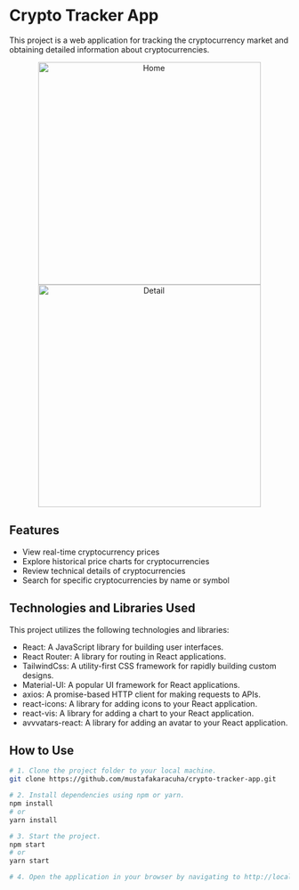 # Crypto Tracker App

This project is a web application for tracking the cryptocurrency market and obtaining detailed information about cryptocurrencies.

<p align="center">
  <img src="https://github.com/mustafakaracuha/crypto-tracker-app/blob/main/src/assets/images/home.png" alt="Home" width="400" />
  <img src="https://github.com/mustafakaracuha/crypto-tracker-app/blob/main/src/assets/images/detail.png" alt="Detail" width="400" />
</p>

## Features

- View real-time cryptocurrency prices
- Explore historical price charts for cryptocurrencies
- Review technical details of cryptocurrencies
- Search for specific cryptocurrencies by name or symbol

## Technologies and Libraries Used

This project utilizes the following technologies and libraries:

- React: A JavaScript library for building user interfaces.
- React Router: A library for routing in React applications.
- TailwindCss: A utility-first CSS framework for rapidly building custom designs.
- Material-UI: A popular UI framework for React applications.
- axios: A promise-based HTTP client for making requests to APIs.
- react-icons: A library for adding icons to your React application.
- react-vis: A library for adding a chart to your React application.
- avvvatars-react: A library for adding an avatar to your React application.

## How to Use

```bash
# 1. Clone the project folder to your local machine.
git clone https://github.com/mustafakaracuha/crypto-tracker-app.git

# 2. Install dependencies using npm or yarn.
npm install
# or
yarn install

# 3. Start the project.
npm start
# or
yarn start

# 4. Open the application in your browser by navigating to http://localhost:5173.
